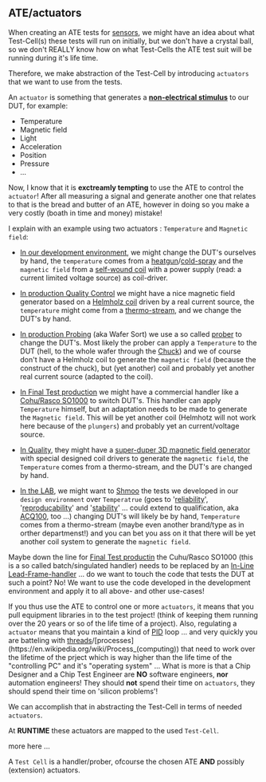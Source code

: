 ## ATE/actuators

When creating an ATE tests for [sensors](https://en.wikipedia.org/wiki/Sensor), we might have an idea about what Test-Cell(s) these tests will run on initially, but we don't have a crystal ball, so we don't REALLY know how on what Test-Cells the ATE
test suit will be running during it's life time.

Therefore, we make abstraction of the Test-Cell by introducing `actuators` that we want to use from the tests.

An `actuator` is something that generates a <ins>**non-electrical stimulus**</ins> to our DUT, for example:
  * Temperature
  * Magnetic field
  * Light
  * Acceleration
  * Position 
  * Pressure 
  * ...

Now, I know that it is **exctreamly tempting** to use the ATE to control the `actuator`! After all measuring a signal and
generate another one that relates to that is the bread and butter of an ATE, however in doing so you make a very costly
(boath in time and money) mistake! 

I explain with an example using two actuators : `Temperature` and `Magnetic field`:

* <ins>In our development environment</ins>, we might change the DUT's ourselves by hand, the `temperature` comes from 
a [heatgun](https://www.google.com/search?sa=X&source=univ&tbm=isch&q=heat+gun&ved=2ahUKEwj4jKDKusHpAhWEUBUIHc7iALUQsAR6BAgJEAE&biw=2560&bih=1287)/[cold-spray](https://www.google.com/search?q=cold+spary&tbm=isch&ved=2ahUKEwiMyNbMusHpAhXoMewKHbEZDQ8Q2-cCegQIABAA&oq=cold+spary&gs_lcp=CgNpbWcQAzIGCAAQChAYOgIIKToECAAQQzoCCABQhowCWOWfAmCUpAJoAHAAeACAAUiIAZ4FkgECMTCYAQCgAQGqAQtnd3Mtd2l6LWltZw&sclient=img&ei=X57EXsycIujjsAexs7R4&bih=1287&biw=2560) and the `magnetic field` from a [self-wound coil](./../../../docs/pictures/coil.jpg) with a power supply (read: a current limited voltage source) as coil-driver. 

* <ins>In production Quality Control</ins> we might have a nice magnetic field generator based on a [Helmholz coil](https://en.wikipedia.org/wiki/Helmholtz_coil) driven by a real current source, the `temperature` might come from a 
[thermo-stream](https://www.youtube.com/watch?v=W2OYzQhiLNE), and we change the DUT's by hand.

* <ins>In production Probing</ins> (aka Wafer Sort) we use a so called [prober](https://www.google.com/search?q=wafer+prober&tbm=isch&ved=2ahUKEwiOlvWcrMHpAhUKShoKHZhxBJEQ2-cCegQIABAA&oq=wafer+prober&gs_lcp=CgNpbWcQAzIECAAQQzICCAAyAggAMgQIABAYMgQIABAYUOniDFik9Axg3PUMaABwAHgAgAFKiAG8BpIBAjEymAEAoAEBqgELZ3dzLXdpei1pbWc&sclient=img&ei=TY_EXs67EoqUaZjjkYgJ&bih=1287&biw=2560) to change the DUT's. Most likely the prober 
can apply a `Temperature` to the DUT (hell, to the whole wafer through the [Chuck](https://www.google.com/search?source=univ&tbm=isch&q=prober+chuck&sa=X&ved=2ahUKEwjVvNiarMHpAhVLy6QKHU71CMIQsAR6BAgJEAE&biw=2560&bih=1287)) and we of course don't have a Helmholz coil to generate the `magnetic field` (because the construct of the chuck), but (yet another) coil and probably yet another real current source (adapted to the coil).

* <ins>In Final Test production</ins> we might have a commercial handler like a [Cohu/Rasco SO1000](https://www.cohu.com/so1000) to switch DUT's. This handler can apply `Temperature` himself, but an adaptation needs to be made to generate the `Magnetic field`. This will
be yet another coil (Helmhotz will not work here because of the `plungers`) and probably yet an current/voltage source.

* <ins>In Quality</ins>, they might have a [super-duper 3D magnetic field generator](./../../../docs/pictures/qc6d.png) with special designed coil drivers to generate the `magnetic field`, the `Temperature` comes from a thermo-stream, and the DUT's are changed by hand.

* <ins>In the LAB</ins>, we might want to [Shmoo](https://en.wikipedia.org/wiki/Shmoo_plot) the tests we developed in
our `design environment` over `Temperatrue` (goes to '[reliability](https://en.wikipedia.org/wiki/Reliability_(statistics))', '[reproducability](https://en.wikipedia.org/wiki/Reproducibility)' and '[stability](https://en.wikipedia.org/wiki/Numerical_stability)' ... could extend to qualification, aka [ACQ100](http://www.aecouncil.com/AECDocuments.html), too ...) changing DUT's
will likely be by hand, `Temperature` comes from a thermo-stream (maybe even another brand/type as in orther departmenst!) and you can bet you ass on it that there will be yet another coil system to generate the `magnetic field`.

Maybe down the line for <ins>Final Test productin</ins> the Cuhu/Rasco SO1000 (this is a so called batch/singulated 
handler) needs to be replaced by an [In-Line Lead-Frame-handler](https://www.geringer.de/en/products/special-machine-building) ... do we want to touch the code that tests the DUT at such a point? No! We want to use the code developed
in the development environment and apply it to all above- and other use-cases!

If you thus use the ATE to control one or more `actuators`, it means that you pull equipment libraries in to the test
project! (think of keeping them running over the 20 years or so of the life time of a project). Also, regulating a 
`actuator` means that you maintain a kind of [PID](https://en.wikipedia.org/wiki/PID_controller) loop ... and very 
quickly you are batteling with [threads](https://simple.wikipedia.org/wiki/Thread_(computer_science))/[processes](https://en.wikipedia.org/wiki/Process_(computing)) that need to work over the lifetime of the prject which is way
higher than the life time of the "controlling PC" and it's "operating system" ... What is more is that a Chip Designer and a Chip Test Engineer are **NO** software engineers, **nor** automation engineers! They should **not** spend their time on
`actuators`, they should spend their time on 'silicon problems'!

We can accomplish that in abstracting the Test-Cell in terms of needed `actuators`.

At **RUNTIME** these actuators are mapped to the used `Test-Cell`.

more here ...



A `Test Cell` is a handler/prober, ofcourse the chosen ATE **AND** possibly (extension) actuators.


